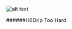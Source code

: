![alt text](https://eavf3cou74b.exactdn.com/wp-content/uploads/2021/10/06105922/Water-Drop-Photography-Tutorial-3.jpg?strip=all&lossy=1&ssl=1)


######H6Drip Too Hard
